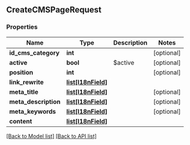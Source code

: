 ## CreateCMSPageRequest

### Properties
Name | Type | Description | Notes
------------ | ------------- | ------------- | -------------
**id_cms_category** | **int** |  | [optional] 
**active** | **bool** | $active | [optional] 
**position** | **int** |  | [optional] 
**link_rewrite** | [**list[I18nField]**](#I18nField) |  | 
**meta_title** | [**list[I18nField]**](#I18nField) |  | [optional] 
**meta_description** | [**list[I18nField]**](#I18nField) |  | [optional] 
**meta_keywords** | [**list[I18nField]**](#I18nField) |  | [optional] 
**content** | [**list[I18nField]**](#I18nField) |  | 

[[Back to Model list]](#documentation-for-models) [[Back to API list]](#documentation-for-api-endpoints)


